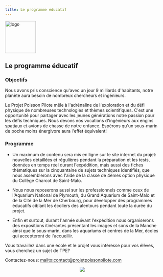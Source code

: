 ```yaml
---
title: Le programme éducatif
---
```


<div class="row">
<div class="span1.5">

<img
 style="border: 0px solid ; width: 100px; height: 105px;"
 alt="logo" src="images/LogoFRL.gif">

</div>

<div class="span10.5">

## Le programme éducatif

</div>
</div>

### Objectifs

Nous avons pris conscience qu'avec un jour 9 milliards d'habitants, 
notre planète aura besoin de nombreux chercheurs et ingénieurs.

Le Projet Poisson Pilote mêle à l'adrénaline de l'exploration et du défi physique 
de nombreuses technologies et thèmes scientifiques. 
C'est une opportunité pour partager avec les jeunes générations notre passion pour les défis techniques. 
Nous devons nos vocations d'ingénieurs aux engins spatiaux et avions de chasse de notre enfance. 
Espérons qu'un sous-marin de poche moins énergivore aura l'effet équivalent!

### Programme

- Un maximum de contenu sera mis en ligne sur le site internet du projet: 
nouvelles détaillées et régulières pendant la préparation et les tests, données en temps réel durant l'expédition, 
mais aussi des fiches thématiques sur la cinquantaine de sujets techniques identifiés, que nous assemblerons
avec l'aide de la classe de 4èmes option physique du Collège Charcot de Saint-Malo.

- Nous nous reposerons aussi sur les professionnels comme ceux de l'Aquarium National de Plymouth, 
du Grand Aquarium de Saint-Malo et de la Cité de la Mer de Cherbourg,
pour développer des programmes éducatifs
ciblant les écoliers des alentours pendant toute la durée du projet.

- Enfin et surtout, durant l'année suivant l'expédition nous organiserons des expositions itinérantes 
présentant les images et sons de la Manche ainsi que le sous-marin,
dans les aquariums et centres de la Mer, écoles qui accepteront de l'accueillir.

Vous travaillez dans une école et le projet vous intéresse pour vos élèves, vous cherchez un sujet de TPE?

Contactez-nous: <mailto:contact@projetpoissonpilote.com>

<div style="text-align: center;">

![](images/kidsub.gif)

</div>
